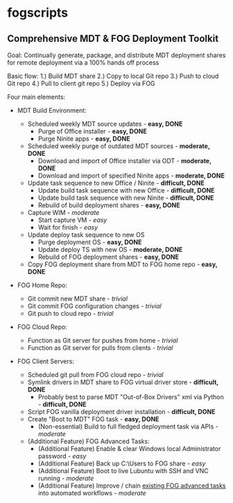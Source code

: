 # fogscripts
## Comprehensive MDT &amp; FOG Deployment Toolkit

Goal:  Continually generate, package, and distribute MDT deployment shares for remote deployment via a 100% hands off process

Basic flow:
1.)  Build MDT share
2.)  Copy to local Git repo
3.)  Push to cloud Git repo
4.)  Pull to client git repo
5.)  Deploy via FOG

Four main elements:

* MDT Build Environment:
  * Scheduled weekly MDT source updates - **easy, DONE**
    * Purge of Office installer - **easy, DONE**
    * Purge Ninite apps - **easy, DONE**
  * Scheduled weekly purge of outdated MDT sources - **moderate, DONE**
    * Download and import of Office installer via ODT - **moderate, DONE**
    * Download and import of specified Ninite apps - **moderate, DONE**
  * Update task sequence to new Office / Ninite - **difficult, DONE**
    * Update build task sequence with new Office - **difficult, DONE**
    * Update build task sequence with new Ninite - **difficult, DONE**
    * Rebuild of build deployment shares - **easy, DONE**
  * Capture WIM - *moderate*
    * Start capture VM - *easy*
    * Wait for finish - *easy*
  * Update deploy task sequence to new OS
    * Purge deployment OS - **easy, DONE**
    * Update deploy TS with new OS - **moderate, DONE**
    * Rebuild of FOG deployment shares - **easy, DONE**
  * Copy FOG deployment share from MDT to FOG home repo - **easy, DONE**
  
* FOG Home Repo:
  * Git commit new MDT share - *trivial*
  * Git commit FOG configuration changes - *trivial*
  * Git push to cloud repo - *trivial*
  
* FOG Cloud Repo:
  * Function as Git server for pushes from home - *trivial*
  * Function as Git server for pulls from clients - *trivial*
  
* FOG Client Servers:
  * Scheduled git pull from FOG cloud repo - *trivial*
  * Symlink drivers in MDT share to FOG virtual driver store - **difficult, DONE**
    * Probably best to parse MDT "Out-of-Box Drivers" xml via Python - **difficult, DONE**
  * Script FOG vanilla deployment driver installation - **difficult, DONE**
  * Create "Boot to MDT" FOG task - **easy, DONE**
    * (Non-essential) Build to full fledged deployment task via APIs - *moderate*
  * (Additional Feature) FOG Advanced Tasks:
    * (Additional Feature) Enable & clear Windows local Administrator password - *easy*
    * (Additional Feature) Back up C:\Users to FOG share - *easy*
    * (Additional Feature) Boot to live Lubuntu with SSH and VNC running - *moderate*
    * (Additional Feature) Improve / chain [existing FOG advanced tasks](https://wiki.fogproject.org/wiki/index.php?title=Managing_FOG#Advanced_Tasks) into automated workflows - *moderate*
